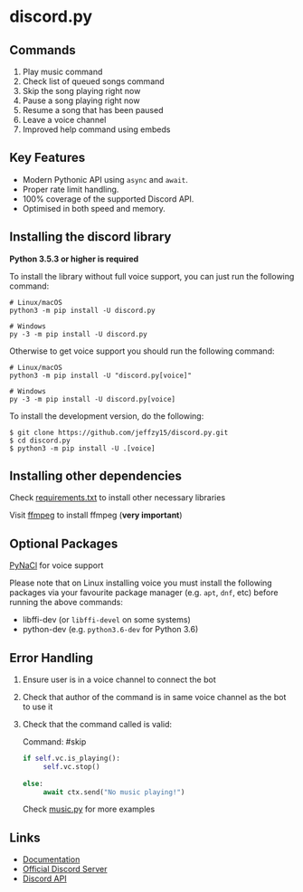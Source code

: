 # discord.py 

Commands
--------

1. Play music command
2. Check list of queued songs command
3. Skip the song playing right now
4. Pause a song playing right now
5. Resume a song that has been paused
6. Leave a voice channel
7. Improved help command using embeds

Key Features
-------------

- Modern Pythonic API using ``async`` and ``await``.
- Proper rate limit handling.
- 100% coverage of the supported Discord API.
- Optimised in both speed and memory.

Installing the discord library
----------

**Python 3.5.3 or higher is required**

To install the library without full voice support, you can just run the following command:

    # Linux/macOS
    python3 -m pip install -U discord.py

    # Windows
    py -3 -m pip install -U discord.py

Otherwise to get voice support you should run the following command:

    # Linux/macOS
    python3 -m pip install -U "discord.py[voice]"

    # Windows
    py -3 -m pip install -U discord.py[voice]


To install the development version, do the following:

    $ git clone https://github.com/jeffzy15/discord.py.git
    $ cd discord.py
    $ python3 -m pip install -U .[voice]
    
Installing other dependencies
-----------------------------

Check [requirements.txt](https://github.com/jeffzy15/discord.py/blob/master/requirements.txt) to install other necessary libraries
 
Visit [ffmpeg](https://www.ffmpeg.org/) to install ffmpeg (**very important**)
 
Optional Packages
-----------------

[PyNaCl](https://pypi.org/project/PyNaCl) for voice support

Please note that on Linux installing voice you must install the following packages via your favourite package manager (e.g. ``apt``, ``dnf``, etc) before running the above commands:

* libffi-dev (or ``libffi-devel`` on some systems)
* python-dev (e.g. ``python3.6-dev`` for Python 3.6)

Error Handling
--------------

1. Ensure user is in a voice channel to connect the bot
2. Check that author of the command is in same voice channel as the bot to use it
3. Check that the command called is valid:

   Command: #skip
   
   ```python
   if self.vc.is_playing():
        self.vc.stop()
      
   else:
        await ctx.send("No music playing!")
   ```
         
   Check [music.py](https://github.com/jeffzy15/discord.py/blob/master/music.py) for more examples


Links
------

- [Documentation](https://discordpy.readthedocs.io/en/latest/index.html)
- [Official Discord Server](https://discord.gg/r3sSKJJ)
- [Discord API](https://discord.gg/discord-api)
